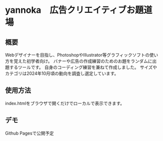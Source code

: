 # yannoka　広告クリエイティブお題道場

## 概要
Webデザイナーを目指し、PhotoshopやIllustrator等グラフィックソフトの使い方を覚えた初学者向け。
バナーや広告の作成練習のためのお題をランダムに出題するツールです。
自身のコーディング練習を兼ねて作成しました。
サイズやカテゴリは2024年10月頃の動向を調査し選定しています。

## 使用方法
index.htmlをブラウザで開くだけでローカルで表示できます。

## デモ
Github Pagesで公開予定
